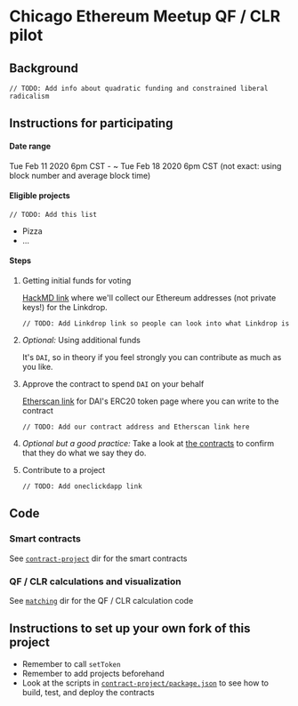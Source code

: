 # Chicago Ethereum Meetup QF / CLR pilot

## Background

`// TODO: Add info about quadratic funding and constrained liberal radicalism`

## Instructions for participating

#### Date range

Tue Feb 11 2020 6pm CST - ~ Tue Feb 18 2020 6pm CST (not exact: using block number and average block time)

#### Eligible projects

`// TODO: Add this list`

- Pizza
- ...

#### Steps

1. Getting initial funds for voting

   [HackMD link](https://hackmd.io/zAkvlWeSTu6xVOSvlwyBTg/edit) where we'll collect our Ethereum addresses (not private keys!) for the Linkdrop.

   `// TODO: Add Linkdrop link so people can look into what Linkdrop is`

1. _Optional:_ Using additional funds

   It's `DAI`, so in theory if you feel strongly you can contribute as much as you like.

1. Approve the contract to spend `DAI` on your behalf

   [Etherscan link](https://etherscan.io/token/0x6b175474e89094c44da98b954eedeac495271d0f#writeContract) for DAI's ERC20 token page where you can write to the contract

   `// TODO: Add our contract address and Etherscan link here`

1. _Optional but a good practice:_ Take a look at [the contracts](./contract-project) to confirm that they do what we say they do.

1. Contribute to a project

   `// TODO: Add oneclickdapp link`

## Code

### Smart contracts

See [`contract-project`](./contract-project) dir for the smart contracts

### QF / CLR calculations and visualization

See [`matching`](./matching) dir for the QF / CLR calculation code

## Instructions to set up your own fork of this project

- Remember to call `setToken`
- Remember to add projects beforehand
- Look at the scripts in [`contract-project/package.json`](./contract-project/package.json) to see how to build, test, and deploy the contracts
